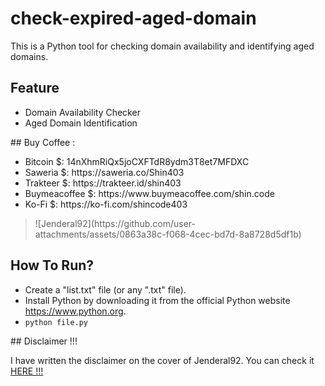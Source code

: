 # check-expired-aged-domain

This is a Python tool for checking domain availability and identifying aged domains.

## Feature 
<ul dir="auto">
<li>Domain Availability Checker</li>
<li>Aged Domain Identification</li>
</ul>
## Buy Coffee :
<ul dir="auto">
<li>Bitcoin $: 14nXhmRiQx5joCXFTdR8ydm3T8et7MFDXC</li>
<li>Saweria $: https://saweria.co/Shin403</li>
<li>Trakteer $: https://trakteer.id/shin403</li>
<li>Buymeacoffee $: https://www.buymeacoffee.com/shin.code</li>
<li>Ko-Fi $: https://ko-fi.com/shincode403</li>
</ul>
<blockquote>
![Jenderal92](https://github.com/user-attachments/assets/0863a38c-f068-4cec-bd7d-8a8728d5df1b)
</blockquote>

## How To Run?
<ul dir="auto">
<li>Create a "list.txt" file (or any ".txt" file).</li>
<li>Install Python by downloading it from the official Python website <a href="https://www.python.org">https://www.python.org</a>.</li>
<li><code>python file.py</code></li>
</ul>
## Disclaimer !!!

<p>I have written the disclaimer on the cover of Jenderal92. You can check it <a href="https://github.com/Jenderal92">HERE !!!</a></p>


